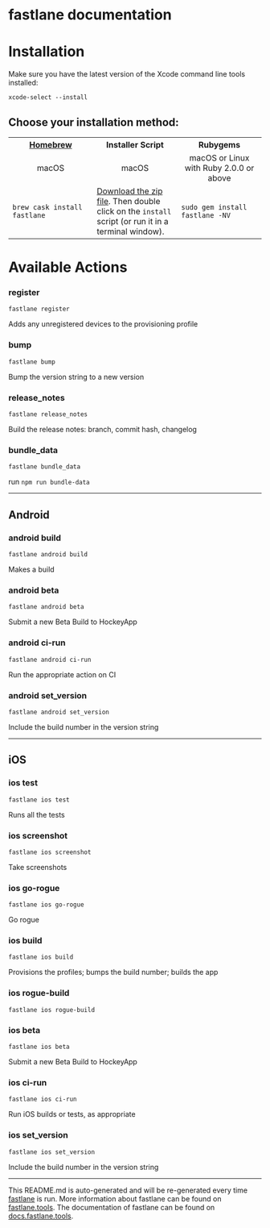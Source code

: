 fastlane documentation
================
# Installation

Make sure you have the latest version of the Xcode command line tools installed:

```
xcode-select --install
```

## Choose your installation method:

<table width="100%" >
<tr>
<th width="33%"><a href="http://brew.sh">Homebrew</a></td>
<th width="33%">Installer Script</td>
<th width="33%">Rubygems</td>
</tr>
<tr>
<td width="33%" align="center">macOS</td>
<td width="33%" align="center">macOS</td>
<td width="33%" align="center">macOS or Linux with Ruby 2.0.0 or above</td>
</tr>
<tr>
<td width="33%"><code>brew cask install fastlane</code></td>
<td width="33%"><a href="https://download.fastlane.tools">Download the zip file</a>. Then double click on the <code>install</code> script (or run it in a terminal window).</td>
<td width="33%"><code>sudo gem install fastlane -NV</code></td>
</tr>
</table>

# Available Actions
### register
```
fastlane register
```
Adds any unregistered devices to the provisioning profile
### bump
```
fastlane bump
```
Bump the version string to a new version
### release_notes
```
fastlane release_notes
```
Build the release notes: branch, commit hash, changelog
### bundle_data
```
fastlane bundle_data
```
run `npm run bundle-data`

----

## Android
### android build
```
fastlane android build
```
Makes a build
### android beta
```
fastlane android beta
```
Submit a new Beta Build to HockeyApp
### android ci-run
```
fastlane android ci-run
```
Run the appropriate action on CI
### android set_version
```
fastlane android set_version
```
Include the build number in the version string

----

## iOS
### ios test
```
fastlane ios test
```
Runs all the tests
### ios screenshot
```
fastlane ios screenshot
```
Take screenshots
### ios go-rogue
```
fastlane ios go-rogue
```
Go rogue
### ios build
```
fastlane ios build
```
Provisions the profiles; bumps the build number; builds the app
### ios rogue-build
```
fastlane ios rogue-build
```

### ios beta
```
fastlane ios beta
```
Submit a new Beta Build to HockeyApp
### ios ci-run
```
fastlane ios ci-run
```
Run iOS builds or tests, as appropriate
### ios set_version
```
fastlane ios set_version
```
Include the build number in the version string

----

This README.md is auto-generated and will be re-generated every time [fastlane](https://fastlane.tools) is run.
More information about fastlane can be found on [fastlane.tools](https://fastlane.tools).
The documentation of fastlane can be found on [docs.fastlane.tools](https://docs.fastlane.tools).
